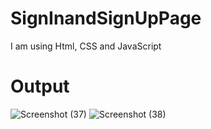 # SignInandSignUpPage
 I am using Html, CSS and JavaScript
 # Output
![Screenshot (37)](https://github.com/UZMA63/SignInandSignUpPage/assets/123838722/996a17ef-f525-476b-82b1-157c51d5f616)
![Screenshot (38)](https://github.com/UZMA63/SignInandSignUpPage/assets/123838722/97b5cf33-9133-4399-abd7-dccef7c480f0)

